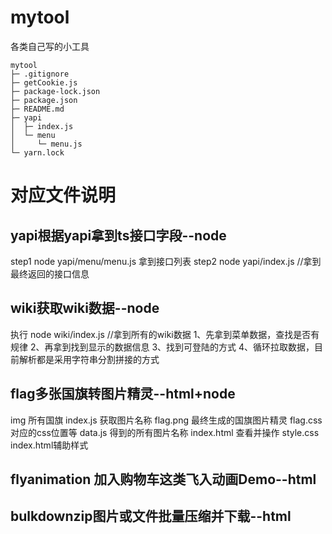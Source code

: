 # mytool
各类自己写的小工具


```
mytool
├─ .gitignore
├─ getCookie.js
├─ package-lock.json
├─ package.json
├─ README.md
├─ yapi
│  ├─ index.js
│  └─ menu
│     └─ menu.js
└─ yarn.lock

```
# 对应文件说明
## yapi根据yapi拿到ts接口字段--node
step1 node yapi/menu/menu.js 拿到接口列表
step2 node yapi/index.js //拿到最终返回的接口信息

## wiki获取wiki数据--node
执行 node wiki/index.js //拿到所有的wiki数据
1、先拿到菜单数据，查找是否有规律
2、再拿到找到显示的数据信息
3、找到可登陆的方式
4、循环拉取数据，目前解析都是采用字符串分割拼接的方式

## flag多张国旗转图片精灵--html+node
img 所有国旗
index.js 获取图片名称
flag.png 最终生成的国旗图片精灵
flag.css 对应的css位置等
data.js 得到的所有图片名称
index.html 查看并操作
style.css index.html辅助样式

## flyanimation 加入购物车这类飞入动画Demo--html

## bulkdownzip图片或文件批量压缩并下载--html